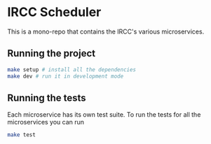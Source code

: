 # IRCC Scheduler

This is a mono-repo that contains the IRCC's various microservices.

## Running the project

```sh
make setup # install all the dependencies
make dev # run it in development mode
```

## Running the tests

Each microservice has its own test suite. To run the tests for all the microservices you can run
```sh
make test
```
